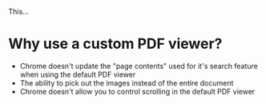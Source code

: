 This...

# Why use a custom PDF viewer?
* Chrome doesn't update the "page contents" used for it's search feature when using the default PDF viewer
* The ability to pick out the images instead of the entire document
* Chrome doesn't allow you to control scrolling in the default PDF viewer